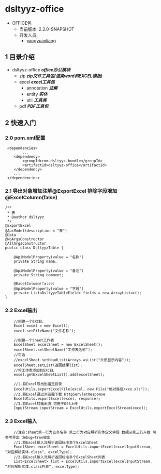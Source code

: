 # dsltyyz-office
- OFFICE包
  - 当前版本: 2.2.0-SNAPSHOT
  - 开发人员:
    - [yangyuanliang](mailto:yangyuanliang@dsltyyz.com) 
## 1 目录介绍
- dsltyyz-office ___office办公模块___
  - zip ___zip文件工具包(渲染word和EXCEL模板)___
  - excel ___excel工具包___
    - annotation ___注解___
    - entity ___实体___
    - util ___工具类___
  - pdf ___PDF工具包___
## 2 快速入门
### 2.0 pom.xml配置
~~~
 <dependencies>
        ...
    <dependency>
        <groupId>com.dsltyyz.bundle</groupId>
        <artifactId>dsltyyz-office</artifactId>
    </dependency>
    ...
 </dependencies>
~~~
### 2.1 导出对象增加注解@ExportExcel 排除字段增加@ExcelColumn(false)
~~~
/**
 * 表
 * @author dsltyyz
 */
@ExportExcel
@ApiModel(description = "表")
@Data
@NoArgsConstructor
@AllArgsConstructor
public class DsltyyzTable {

    @ApiModelProperty(value = "名称")
    private String name;

    @ApiModelProperty(value = "备注")
    private String comment;

    @ExcelColumn(false)
    @ApiModelProperty(value = "字段")
    private List<DsltyyzTableField> fields = new ArrayList<>();
}
~~~
### 2.2 Excel输出
~~~
    //创建一个EXCEL
    Excel excel = new Excel();
    excel.setFileName("文件名称");

    //创建一个Sheet工作表
    ExcelSheet excelSheet = new ExcelSheet();
    excelSheet.setSheetName("工作表名称");
    //可选
    //excelSheet.setHeadList(Arrays.asList("头部显示内容"));
    excelSheet.setList(返回结果list);
    //将工作表添加到EXCEL
    excel.getExcelSheetList().add(excelSheet);
    
    //1.将Excel导出到指定目录
    ExcelUtils.exportExcelFile(excel, new File("绝对路径/xxx.xls"));
    //2.将Excel通过浏览器下载 HttpServletResponse
    ExcelUtils.exportExcel(excel, response);
    //3.将Excel转输出流 可用于OSS上传
    InputStream inputStream = ExcelUtils.exportExcelStream(excel);
~~~
### 2.3 Excel输入
~~~
    //注意:sheet第一行为业务名称 第二行为对应解析实体定义字段 数据从第三行开始 可参考导出 debug=true输出
    //1.将Excel输入流解析返回标准单个ExcelSheet
    ExcelSheet excelSheet = ExcelUtils.importExcel(excelInputStream, "对应解析实体.class", excelType);
    //2.将Excel输入流解析返回标准多个ExcelSheet列表
    List<ExcelSheet> list = ExcelUtils.importExcel(excelInputStream, "对应解析实体.class列表", excelType);
~~~